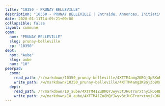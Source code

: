 ```yaml
---
title: "10350 - PRUNAY BELLEVILLE"
description: "10350 - PRUNAY BELLEVILLE | Entraide, Annonces, Initiatives"
date: 2020-01-11T14:09:21+09:00
collapsible: false
layout: commune
comm:
  nom: "PRUNAY BELLEVILLE"
  slug: prunay-belleville
  cp: "10350"
dept:
  nom: "Aube"
  slug: aube
  num: "10"
peerpad:
  comm:
    read_path: /r/markdown/10350_prunay-belleville/4XTTM4amg2KBGj3pBXnR9uEhXi6No46c557EL6P5jxb1iMzTT
    write_path: /w/markdown/10350_prunay-belleville/4XTTM4amg2KBGj3pBXnR9uEhXi6No46c557EL6P5jxb1iMzTT-K3TgTgwsNj2CQ1VwuYDUVLc4mBTS6b56uJYDVvZWz7fc9BGafUAxaMdSTrAmCMcoNi8hFLkJQ2ov22mvCbbyzJrbx6ywDeVfBfVAAP6BC41j5N5eNbBVLUPbQzLai6YJRn1ww4dF
  dept:
    read_path: /r/markdown/10_aube/4XTTM41Zu8MQYJwyv3tJHGTrorxtnyikD68DsVemyiZk3ThMz
    write_path: /w/markdown/10_aube/4XTTM41Zu8MQYJwyv3tJHGTrorxtnyikD68DsVemyiZk3ThMz-K3TgTmGUJaeXhcyrKr3gXoqmq82GkfYoTwSCbr39jXo2qoiz4eMZ1zWf94tEK8PkgCEQwZ6j878iec7q7nyW22BbTVtKr2C3mJwkjMoqhPxRA9brvyfx2cZBiMVgJntTtrf7GrDW
---
```


